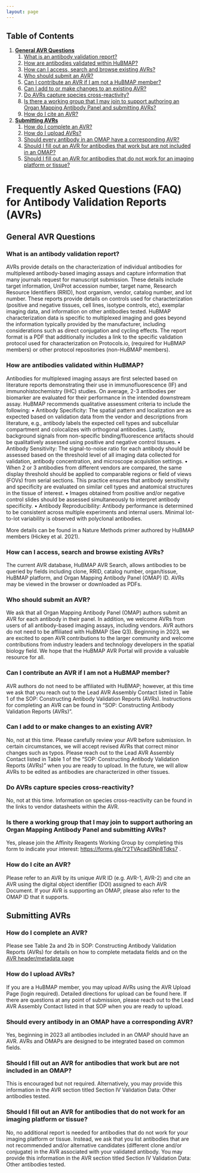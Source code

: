 ```yaml
---
layout: page
---
```


## Table of Contents
  1. **[General AVR Questions](#general-avr-questions)**
      1. [What is an antibody validation report?](#what-is-an-antibody-validation-report)
      2. [How are antibodies validated within HuBMAP?](#how-are-antibodies-validated-within-hubmap)
      3. [How can I access, search and browse existing AVRs?](#how-can-i-access-search-and-browse-existing-avrs)
      4. [Who should submit an AVR?](#who-should-submit-an-avr)
      5. [Can I contribute an AVR if I am not a HuBMAP member?](#can-i-contribute-an-avr-if-i-am-not-a-hubmap-member)
      6. [Can I add to or make changes to an existing AVR?](#can-i-add-to-or-make-changes-to-an-existing-avr)
      7. [Do AVRs capture species cross-reactivity?](#do-avrs-capture-species-cross-reactivity)
      8. [Is there a working group that I may join to support authoring an Organ Mapping Antibody Panel and submitting AVRs?](#is-there-a-working-group-that-i-may-join-to-support-authoring-an-organ-mapping-antibody-panel-and-submitting-avrs)
      9. [How do I cite an AVR?](#how-do-i-cite-an-avr)
  2. **[Submitting AVRs](#submitting-avrs)**
      1. [How do I complete an AVR?](#how-do-i-complete-an-avr)
      2. [How do I upload AVRs? ](#how-do-i-upload-avrs)
      3. [Should every antibody in an OMAP have a corresponding AVR?](#should-every-antibody-in-an-omap-have-a-corresponding-avr)
      4. [Should I fill out an AVR for antibodies that work but are not included in an OMAP?](#should-i-fill-out-an-avr-for-antibodies-that-work-but-are-not-included-in-an-omap)
      5. [Should I fill out an AVR for antibodies that do not work for an imaging platform or tissue?](#should-i-fill-out-an-avr-for-antibodies-that-do-not-work-for-an-imaging-platform-or-tissue)


# Frequently Asked Questions (FAQ) for Antibody Validation Reports (AVRs)

## General AVR Questions

### What is an antibody validation report?
AVRs provide details on the characterization of individual antibodies for multiplexed antibody-based imaging assays and capture information that many journals request for manuscript submission. These details include target information, UniProt accession number, target name, Research Resource Identifiers (RRID), host organism, vendor, catalog number, and lot number. These reports provide details on controls used for characterization (positive and negative tissues, cell lines, isotype controls, etc), exemplar imaging data, and information on other antibodies tested. HuBMAP characterization data is specific to multiplexed imaging and goes beyond the information typically provided by the manufacturer, including considerations such as direct conjugation and cycling effects. The report format is a PDF that additionally includes a link to the specific validation protocol used for characterization on Protocols.io, (required for HuBMAP members) or other protocol repositories (non-HuBMAP members).
    
### How are antibodies validated within HuBMAP?
Antibodies for multiplexed imaging assays are first selected based on literature reports demonstrating their use in immunofluorescence (IF) and immunohistochemistry (IHC) studies. On average, 2-3 antibodies per biomarker are evaluated for their performance in the intended downstream assay. HuBMAP recommends qualitative assessment criteria to include the following:
•	Antibody Specificity: The spatial pattern and localization are as expected based on validation data from the vendor and descriptions from literature, e.g., antibody labels the expected cell types and subcellular compartment and colocalizes with orthogonal antibodies. Lastly, background signals from non-specific binding/fluorescence artifacts should be qualitatively assessed using positive and negative control tissues.
•	Antibody Sensitivity: The signal-to-noise ratio for each antibody should be assessed based on the threshold level of all imaging data collected for validation, antibody concentration, and microscope acquisition settings.
•	When 2 or 3 antibodies from different vendors are compared, the same display threshold should be applied to comparable regions or field of views (FOVs) from serial sections. This practice ensures that antibody sensitivity and specificity are evaluated on similar cell types and anatomical structures in the tissue of interest. 
•	Images obtained from positive and/or negative control slides should be assessed simultaneously to interpret antibody specificity.
•	Antibody Reproducibility: Antibody performance is determined to be consistent across multiple experiments and internal users. Minimal lot-to-lot variability is observed with polyclonal antibodies.

More details can be found in a Nature Methods primer authored by HuBMAP members (Hickey et al. 2021). 

### How can I access, search and browse existing AVRs?
The current AVR database, HuBMAP AVR Search, allows antibodies to be queried by fields including clone, RRID, catalog number, organ/tissue, HuBMAP platform, and Organ Mapping Antibody Panel (OMAP) ID. AVRs may be viewed in the browser or downloaded as PDFs.

### Who should submit an AVR?
We ask that all Organ Mapping Antibody Panel (OMAP) authors submit an AVR for each antibody in their panel. In addition, we welcome AVRs from users of all antibody-based imaging assays, including vendors. AVR authors do not need to be affiliated with HuBMAP (See Q3). Beginning in 2023, we are excited to open AVR contributions to the larger community and welcome contributions from industry leaders and technology developers in the spatial biology field. We hope that the HuBMAP AVR Portal will provide a valuable resource for all. 

### Can I contribute an AVR if I am not a HuBMAP member?
AVR authors do not need to be affiliated with HuBMAP; however, at this time we ask that you reach out to the Lead AVR Assembly Contact listed in Table 1 of the SOP: Constructing Antibody Validation Reports (AVRs). Instructions for completing an AVR can be found in “SOP: Constructing Antibody Validation Reports (AVRs)”.

### Can I add to or make changes to an existing AVR?
No, not at this time. Please carefully review your AVR before submission. In certain circumstances, we will accept revised AVRs that correct minor changes such as typos. Please reach out to the Lead AVR Assembly Contact listed in Table 1 of the “SOP: Constructing Antibody Validation Reports (AVRs)” when you are ready to upload. In the future, we will allow AVRs to be edited as antibodies are characterized in other tissues. 

### Do AVRs capture species cross-reactivity?
No, not at this time. Information on species cross-reactivity can be found in the links to vendor datasheets within the AVR. 

### Is there a working group that I may join to support authoring an Organ Mapping Antibody Panel and submitting AVRs?
Yes, please join the Affinity Reagents Working Group by completing this form to indicate your interest:  https://forms.gle/Y2TVAcadSNn8Tdks7 .

### How do I cite an AVR?
Please refer to an AVR by its unique AVR ID (e.g. AVR-1, AVR-2) and cite an AVR using the digital object identifier (DOI) assigned to each AVR Document. If your AVR is supporting an OMAP, please also refer to the OMAP ID that it supports.

## Submitting AVRs

### How do I complete an AVR?
Please see Table 2a and 2b in SOP: Constructing Antibody Validation Reports (AVRs) for details on how to complete metadata fields and on the [AVR header/metadata page](/avr/csv-format.html)

### How do I upload AVRs?
If you are a HuBMAP member, you may upload AVRs using the AVR Upload Page (login required). Detailed directions for upload can be found here. If there are questions at any point of submission, please reach out to the Lead AVR Assembly Contact listed in that SOP when you are ready to upload. 

### Should every antibody in an OMAP have a corresponding AVR?
Yes, beginning in 2023 all antibodies included in an OMAP should have an AVR. AVRs and OMAPs are designed to be integrated based on common fields. 

### Should I fill out an AVR for antibodies that work but are not included in an OMAP?
This is encouraged but not required. Alternatively, you may provide this information in the AVR section titled Section IV Validation Data: Other antibodies tested. 

### Should I fill out an AVR for antibodies that do not work for an imaging platform or tissue?
No, no additional report is needed for antibodies that do not work for your imaging platform or tissue. Instead, we ask that you list antibodies that are not recommended and/or alternative candidates (different clone and/or conjugate) in the AVR associated with your validated antibody. You may provide this information in the AVR section titled Section IV Validation Data: Other antibodies tested.
